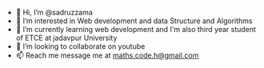 - 👋 Hi, I’m @sadruzzama
- 👀 I’m interested in Web development and data Structure and Algorithms
- 🌱 I’m currently learning web development and I'm also third year student of ETCE at jadavpur University
- 💞️ I’m looking to collaborate on youtube 
- 📫 Reach me message me at maths.code.h@gmail.com

<!---
sadruz/sadruz is a ✨ special ✨ repository because its `README.md` (this file) appears on your GitHub profile.
You can click the Preview link to take a look at your changes.
--->
